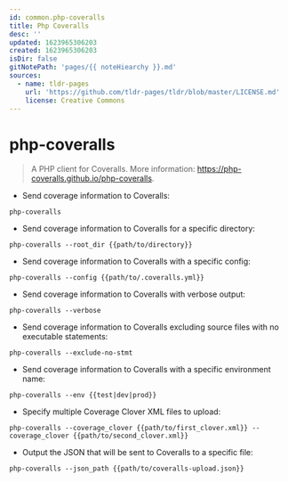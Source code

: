 ```yaml
---
id: common.php-coveralls
title: Php Coveralls
desc: ''
updated: 1623965306203
created: 1623965306203
isDir: false
gitNotePath: 'pages/{{ noteHiearchy }}.md'
sources:
  - name: tldr-pages
    url: 'https://github.com/tldr-pages/tldr/blob/master/LICENSE.md'
    license: Creative Commons
---
```

# php-coveralls

> A PHP client for Coveralls.
> More information: <https://php-coveralls.github.io/php-coveralls>.

- Send coverage information to Coveralls:

`php-coveralls`

- Send coverage information to Coveralls for a specific directory:

`php-coveralls --root_dir {{path/to/directory}}`

- Send coverage information to Coveralls with a specific config:

`php-coveralls --config {{path/to/.coveralls.yml}}`

- Send coverage information to Coveralls with verbose output:

`php-coveralls --verbose`

- Send coverage information to Coveralls excluding source files with no executable statements:

`php-coveralls --exclude-no-stmt`

- Send coverage information to Coveralls with a specific environment name:

`php-coveralls --env {{test|dev|prod}}`

- Specify multiple Coverage Clover XML files to upload:

`php-coveralls --coverage_clover {{path/to/first_clover.xml}} --coverage_clover {{path/to/second_clover.xml}}`

- Output the JSON that will be sent to Coveralls to a specific file:

`php-coveralls --json_path {{path/to/coveralls-upload.json}}`

